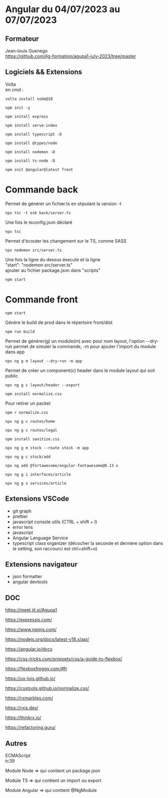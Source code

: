 # Angular du 04/07/2023 au 07/07/2023

## Formateur

Jean-louis Guenego\
https://github.com/jlg-formation/agupa1-july-2023/tree/master

## Logiciels && Extensions

Volta\
en cmd :

```
volta install node@18
```

```
npm init -y
```

```
npm install express
```

```
npm install serve-index
```

```
npm install typescript -D
```

```
npm install @types/node
```

```
npm install nodemon -D
```

```
npm install ts-node -D
```

```
npm init @angular@latest front
```

# Commande back

Permet de générer un fichier.ts en stipulant la version -t

```
npx tsc -t es6 back/server.ts
```

Une fois le tsconfig.json déclaré

```
npx tsc
```

Permet d'écouter les changement sur le TS, comme SASS

```
npx nodemon src/server.ts
```

Une fois la ligne du dessus éxecuté et la ligne\
"start": "nodemon src/server.ts"\
ajouter au fichier package.json dans "scripts"

```
npm start
```

# Commande front

```
npm start
```

Génère le build de prod dans le répertoire front/dist

```
npm run build
```

Permet de générer(g) un module(m) avec pour nom layout, l'option --dry-run permet de simuler la commande, -m pour ajouter l'import du module dans app

```
npx ng g m layout --dry-run -m app
```

Permet de créer un component(c) header dans le module layout qui soit public

```
npx ng g c layout/header --export
```

```
npm install normalize.css
```

Pour retirer un packet

```
npm r normalize.css
```

```
npx ng g c routes/home
```

```
npx ng g c routes/legal
```

```
npm install sanitize.css
```

```
npx ng g m stock --route stock -m app
```

```
npx ng g c stock/add
```

```
npx ng add @fortawesome/angular-fontawesome@0.13.x
```

```
npx ng g i interfaces/article
```

```
npx ng g s services/article
```

## Extensions VSCode

- git graph
- prettier
- javascript console utils (CTRL + shift + l)
- error lens
- javascript
- Angular Language Service
- typescript class organizer (décocher la seconde et derniere option dans le setting, son raccourci est ctrl+shift+o)

## Extensions navigateur

- json formatter
- angular devtools

## DOC

https://meet.jit.si/Agupa1

https://expressjs.com/

https://www.npmjs.com/

https://nodejs.org/docs/latest-v18.x/api/

https://angular.io/docs

https://css-tricks.com/snippets/css/a-guide-to-flexbox/

https://flexboxfroggy.com/#fr

https://ux-lois.github.io/

https://csstools.github.io/normalize.css/

https://rxmarbles.com/

https://rxjs.dev/

https://thinkrx.io/

https://refactoring.guru/

## Autres

ECMAScript\
tc39

Module Node => qui contient un package.json

Module TS => qui contient un import ou export

Module Angular => qui contient @NgModule
